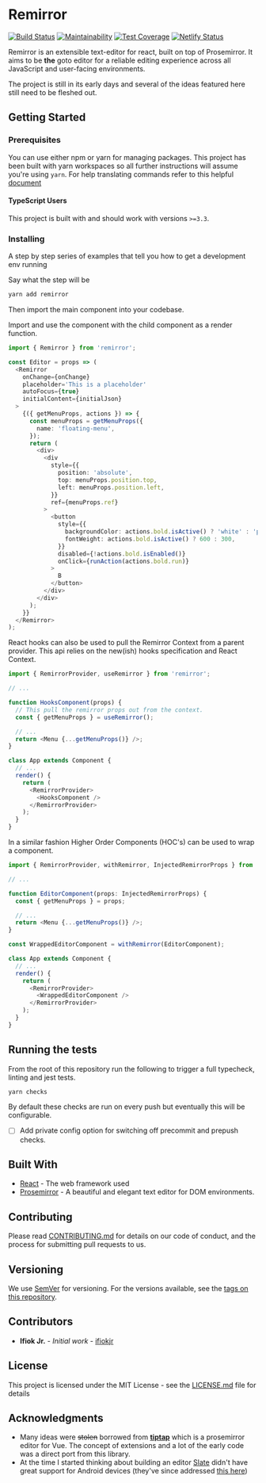 # Remirror

[![Build Status](https://travis-ci.com/ifiokjr/remirror.svg?branch=master)](https://travis-ci.com/ifiokjr/remirror) [![Maintainability](https://api.codeclimate.com/v1/badges/cfd42ff63704a1cbe232/maintainability)](https://codeclimate.com/github/ifiokjr/remirror/maintainability) [![Test Coverage](https://api.codeclimate.com/v1/badges/cfd42ff63704a1cbe232/test_coverage)](https://codeclimate.com/github/ifiokjr/remirror/test_coverage) [![Netlify Status](https://api.netlify.com/api/v1/badges/f59cbf02-798f-45dd-a78c-93ec52b08d20/deploy-status)](https://app.netlify.com/sites/remirror/deploys)

Remirror is an extensible text-editor for react, built on top of Prosemirror. It aims to be **the** goto editor for a reliable editing experience across all JavaScript and user-facing environments.

The project is still in its early days and several of the ideas featured here still need to be fleshed out.

## Getting Started

### Prerequisites

You can use either npm or yarn for managing packages. This project has been built with yarn workspaces so all further instructions will assume you're using `yarn`. For help translating commands refer to this helpful [document](https://yarnpkg.com/lang/en/docs/migrating-from-npm/#toc-cli-commands-comparison)

#### TypeScript Users

This project is built with and should work with versions `>=3.3`.

### Installing

A step by step series of examples that tell you how to get a development env running

Say what the step will be

```bash
yarn add remirror
```

Then import the main component into your codebase.

Import and use the component with the child component as a render function.

```ts
import { Remirror } from 'remirror';

const Editor = props => (
  <Remirror
    onChange={onChange}
    placeholder='This is a placeholder'
    autoFocus={true}
    initialContent={initialJson}
  >
    {({ getMenuProps, actions }) => {
      const menuProps = getMenuProps({
        name: 'floating-menu',
      });
      return (
        <div>
          <div
            style={{
              position: 'absolute',
              top: menuProps.position.top,
              left: menuProps.position.left,
            }}
            ref={menuProps.ref}
          >
            <button
              style={{
                backgroundColor: actions.bold.isActive() ? 'white' : 'pink',
                fontWeight: actions.bold.isActive() ? 600 : 300,
              }}
              disabled={!actions.bold.isEnabled()}
              onClick={runAction(actions.bold.run)}
            >
              B
            </button>
          </div>
        </div>
      );
    }}
  </Remirror>
);
```

React hooks can also be used to pull the Remirror Context from a parent provider. This api relies on the new(ish) hooks specification and React Context.

```ts
import { RemirrorProvider, useRemirror } from 'remirror';

// ...

function HooksComponent(props) {
  // This pull the remirror props out from the context.
  const { getMenuProps } = useRemirror();

  // ...
  return <Menu {...getMenuProps()} />;
}

class App extends Component {
  // ...
  render() {
    return (
      <RemirrorProvider>
        <HooksComponent />
      </RemirrorProvider>
    );
  }
}
```

In a similar fashion Higher Order Components (HOC's) can be used to wrap a component.

```ts
import { RemirrorProvider, withRemirror, InjectedRemirrorProps } from 'remirror';

// ...

function EditorComponent(props: InjectedRemirrorProps) {
  const { getMenuProps } = props;

  // ...
  return <Menu {...getMenuProps()} />;
}

const WrappedEditorComponent = withRemirror(EditorComponent);

class App extends Component {
  // ...
  render() {
    return (
      <RemirrorProvider>
        <WrappedEditorComponent />
      </RemirrorProvider>
    );
  }
}
```

## Running the tests

From the root of this repository run the following to trigger a full typecheck, linting and jest tests.

```bash
yarn checks
```

By default these checks are run on every push but eventually this will be configurable.

- [ ] Add private config option for switching off precommit and prepush checks.

## Built With

- [React](https://github.com/facebook/react) - The web framework used
- [Prosemirror](https://prosemirror.net) - A beautiful and elegant text editor for DOM environments.

## Contributing

Please read [CONTRIBUTING.md](https://github.com/ifiokjr/remirror/blob/master/CONTRIBUTING.md) for details on our code of conduct, and the process for submitting pull requests to us.

## Versioning

We use [SemVer](http://semver.org/) for versioning. For the versions available, see the [tags on this repository](https://github.com/ifiokjr/remirror/tags).

## Contributors

- **Ifiok Jr.** - _Initial work_ - [ifiokjr](https://github.com/ifiokjr)

## License

This project is licensed under the MIT License - see the [LICENSE.md](LICENSE.md) file for details

## Acknowledgments

- Many ideas were ~~stolen~~ borrowed from **[tiptap](https://github.com/heyscrumpy/tiptap)** which is a prosemirror editor for Vue. The concept of extensions and a lot of the early code was a direct port from this library.
- At the time I started thinking about building an editor [Slate](https://github.com/ianstormtaylor) didn't have great support for Android devices (they've since addressed [this here](https://github.com/ianstormtaylor/slate/pull/2553))
